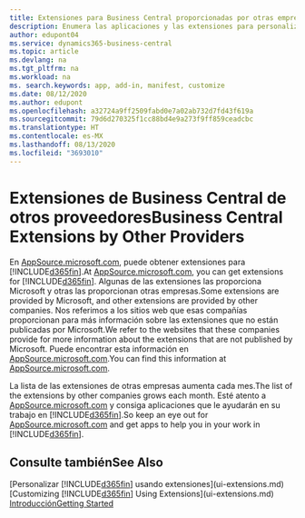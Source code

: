 ```yaml
---
title: Extensiones para Business Central proporcionadas por otras empresas | Documentos de Microsoft
description: Enumera las aplicaciones y las extensiones para personalizar Business Central finanzas proporcionados por otras empresas.
author: edupont04
ms.service: dynamics365-business-central
ms.topic: article
ms.devlang: na
ms.tgt_pltfrm: na
ms.workload: na
ms. search.keywords: app, add-in, manifest, customize
ms.date: 08/12/2020
ms.author: edupont
ms.openlocfilehash: a32724a9ff2509fabd0e7a02ab732d7fd43f619a
ms.sourcegitcommit: 79d6d270325f1cc88bd4e9a273f9ff859ceadcbc
ms.translationtype: HT
ms.contentlocale: es-MX
ms.lasthandoff: 08/13/2020
ms.locfileid: "3693010"
---
```

# <a name="business-central-extensions-by-other-providers"></a><span data-ttu-id="d7e01-103">Extensiones de Business Central de otros proveedores</span><span class="sxs-lookup"><span data-stu-id="d7e01-103">Business Central Extensions by Other Providers</span></span>

<span data-ttu-id="d7e01-104">En [AppSource.microsoft.com](https://appsource.microsoft.com/), puede obtener extensiones para [!INCLUDE[d365fin](includes/d365fin_md.md)].</span><span class="sxs-lookup"><span data-stu-id="d7e01-104">At [AppSource.microsoft.com](https://appsource.microsoft.com/), you can get extensions for [!INCLUDE[d365fin](includes/d365fin_md.md)].</span></span> <span data-ttu-id="d7e01-105">Algunas de las extensiones las proporciona Microsoft y otras las proporcionan otras empresas.</span><span class="sxs-lookup"><span data-stu-id="d7e01-105">Some extensions are provided by Microsoft, and other extensions are provided by other companies.</span></span> <span data-ttu-id="d7e01-106">Nos referimos a los sitios web que esas compañías proporcionan para más información sobre las extensiones que no están publicadas por Microsoft.</span><span class="sxs-lookup"><span data-stu-id="d7e01-106">We refer to the websites that these companies provide for more information about the extensions that are not published by Microsoft.</span></span> <span data-ttu-id="d7e01-107">Puede encontrar esta información en [AppSource.microsoft.com](https://go.microsoft.com/fwlink/?linkid=2081646).</span><span class="sxs-lookup"><span data-stu-id="d7e01-107">You can find this information at [AppSource.microsoft.com](https://go.microsoft.com/fwlink/?linkid=2081646).</span></span>  

<span data-ttu-id="d7e01-108">La lista de las extensiones de otras empresas aumenta cada mes.</span><span class="sxs-lookup"><span data-stu-id="d7e01-108">The list of the extensions by other companies grows each month.</span></span> <span data-ttu-id="d7e01-109">Esté atento a [AppSource.microsoft.com](https://go.microsoft.com/fwlink/?linkid=2081646) y consiga aplicaciones que le ayudarán en su trabajo en [!INCLUDE[d365fin](includes/d365fin_md.md)].</span><span class="sxs-lookup"><span data-stu-id="d7e01-109">So keep an eye out for [AppSource.microsoft.com](https://go.microsoft.com/fwlink/?linkid=2081646) and get apps to help you in your work in [!INCLUDE[d365fin](includes/d365fin_md.md)].</span></span>  

## <a name="see-also"></a><span data-ttu-id="d7e01-110">Consulte también</span><span class="sxs-lookup"><span data-stu-id="d7e01-110">See Also</span></span>

<span data-ttu-id="d7e01-111">[Personalizar [!INCLUDE[d365fin](includes/d365fin_md.md)] usando extensiones](ui-extensions.md)</span><span class="sxs-lookup"><span data-stu-id="d7e01-111">[Customizing [!INCLUDE[d365fin](includes/d365fin_md.md)] Using Extensions](ui-extensions.md)</span></span>  
[<span data-ttu-id="d7e01-112">Introducción</span><span class="sxs-lookup"><span data-stu-id="d7e01-112">Getting Started</span></span>](product-get-started.md)  
